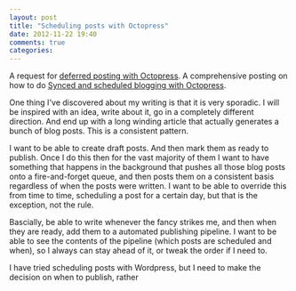 ```yaml
---
layout: post
title: "Scheduling posts with Octopress"
date: 2012-11-22 19:40
comments: true
categories: 
---
```


A request for [deferred posting with Octopress][0]. A comprehensive posting on how to do [Synced and scheduled blogging with Octopress][1].

One thing I've discovered about my writing is that it is very sporadic. I will be inspired with an idea, write about it, go in a completely different direction. And end up with a long winding article that actually generates a bunch of blog posts. This is a consistent pattern. 

I want to be able to create draft posts. And then mark them as ready to publish. Once I do this then for the vast majority of them I want to have something that happens in the background that pushes all those blog posts onto a fire-and-forget queue, and then posts them on a consistent basis regardless of when the posts were written. I want to be able to override this from time to time, scheduling a post for a certain day, but that is the exception, not the rule.

Bascially, be able to write whenever the fancy strikes me, and then when they are ready, add them to a automated publishing pipeline. I want to be able to see the contents of the pipeline (which posts are scheduled and when), so I always can stay ahead of it, or tweak the order if I need to.

I have tried scheduling posts with Wordpress, but I need to make the decision on when to publish, rather 


[0]: http://tech.tulentsev.com/2012/10/deferred-posting-with-octopress/
[1]: http://instant-thinking.de/2012/08/03/synced-and-scheduled-blogging-with-octopress/
[2]: http://jarrettmeyer.com/blog/2012/05/24/automatically-publishing-drafts-with-octopress
[3]: http://ayende.com/blog/4837/and-now-raccoon-blog
[4]: https://github.com/ayende/RaccoonBlog/blob/master/RaccoonBlog.Web/Services/PostSchedulingStrategy.cs